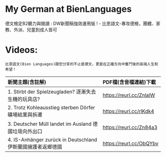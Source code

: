 # My German at BienLanguages
德文檢定B2聽力與閱讀 : DW新聞稿強效運用版 ! - 比恩語文-專攻德檢，團體、家教、外派、兒童到成人皆可

# Videos:
`比恩語文(Bien Languages)跟您分享的不止是德文，更是在正確方向中奮鬥後的高端人生和希望！`
  
| 新聞主題(含註解) | PDF檔(含音檔連結)下載 |
|:--------|:-------|
| 1. Stirbt der Spielzeugladen? 逐漸失去生機的玩具店? |  https://reurl.cc/ZnlalW |
| 2. Trotz Kohleausstieg sterben Dörfer 礦場結業與拆遷 | https://reurl.cc/rlKdk4 |
| 3. Deutscher Müll landet im Ausland 德國垃圾向外出口 | https://reurl.cc/Zn84a3 |
| 4. IS-Anhänger zurück in Deutschland 伊斯蘭國擁護者返鄉德國 | https://reurl.cc/ObQYbv |
